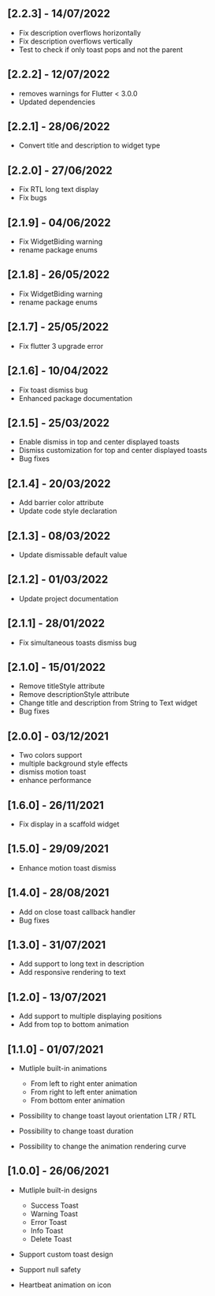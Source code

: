 ## [2.2.3] - 14/07/2022

- Fix description overflows horizontally
- Fix description overflows vertically
- Test to check if only toast pops and not the parent

## [2.2.2] - 12/07/2022

- removes warnings for Flutter < 3.0.0
- Updated dependencies

## [2.2.1] - 28/06/2022

- Convert title and description to widget type

## [2.2.0] - 27/06/2022

- Fix RTL long text display
- Fix bugs
## [2.1.9] - 04/06/2022

- Fix WidgetBiding warning
- rename package enums
## [2.1.8] - 26/05/2022

- Fix WidgetBiding warning
- rename package enums

## [2.1.7] - 25/05/2022

- Fix flutter 3 upgrade error

## [2.1.6] - 10/04/2022

- Fix toast dismiss bug
- Enhanced package documentation

## [2.1.5] - 25/03/2022

- Enable dismiss in top and center displayed toasts
- Dismiss customization for top and center displayed toasts
- Bug fixes

## [2.1.4] - 20/03/2022

- Add barrier color attribute
- Update code style declaration

## [2.1.3] - 08/03/2022

- Update dismissable default value

## [2.1.2] - 01/03/2022

- Update project documentation

## [2.1.1] - 28/01/2022

- Fix simultaneous toasts dismiss bug

## [2.1.0] - 15/01/2022

- Remove titleStyle attribute
- Remove descriptionStyle attribute
- Change title and description from String to Text widget
- Bug fixes

## [2.0.0] - 03/12/2021

- Two colors support
- multiple background style effects
- dismiss motion toast
- enhance performance

## [1.6.0] - 26/11/2021

- Fix display in a scaffold widget

## [1.5.0] - 29/09/2021

- Enhance motion toast dismiss

## [1.4.0] - 28/08/2021

- Add on close toast callback handler
- Bug fixes

## [1.3.0] - 31/07/2021

- Add support to long text in description
- Add responsive rendering to text

## [1.2.0] - 13/07/2021

- Add support to multiple displaying positions
- Add from top to bottom animation

## [1.1.0] - 01/07/2021

- Mutliple built-in animations

  - From left to right enter animation
  - From right to left enter animation
  - From bottom enter animation

- Possibility to change toast layout orientation LTR / RTL
- Possibility to change toast duration
- Possibility to change the animation rendering curve

## [1.0.0] - 26/06/2021

- Mutliple built-in designs

  - Success Toast
  - Warning Toast
  - Error Toast
  - Info Toast
  - Delete Toast

- Support custom toast design
- Support null safety
- Heartbeat animation on icon

